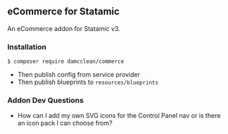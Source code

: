 ## eCommerce for Statamic

An eCommerce addon for Statamic v3.

### Installation

```
$ composer require damcclean/commerce
```

* Then publish config from service provider
* Then publish blueprints to `resources/blueprints`

### Addon Dev Questions

* How can I add my own SVG icons for the Control Panel nav or is there an icon pack I can choose from?
